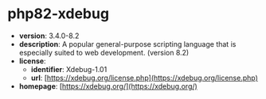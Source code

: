 # php82-xdebug

- **version**: 3.4.0-8.2
- **description**: A popular general-purpose scripting language that is especially suited to web development. (version 8.2)
- **license**:
  - **identifier**: Xdebug-1.01
  - **url**: [https://xdebug.org/license.php](https://xdebug.org/license.php)
- **homepage**: [https://xdebug.org/](https://xdebug.org/)

